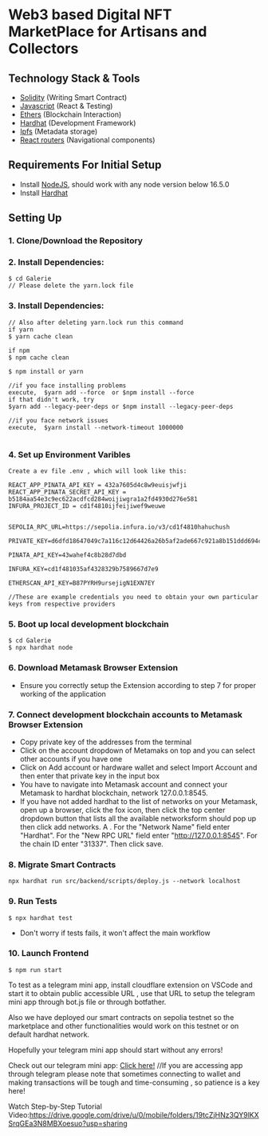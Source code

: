 # Web3 based Digital NFT MarketPlace for Artisans and Collectors

## Technology Stack & Tools
- [Solidity](https://docs.soliditylang.org/en/latest/) (Writing Smart Contract)
- [Javascript](https://developer.mozilla.org/en-US/docs/Web/JavaScript) (React & Testing)
- [Ethers](https://docs.ethers.io/v5/) (Blockchain Interaction)
- [Hardhat](https://hardhat.org/) (Development Framework)
- [Ipfs](https://ipfs.io/) (Metadata storage)
- [React routers](https://v5.reactrouter.com/) (Navigational components)

## Requirements For Initial Setup
- Install [NodeJS](https://nodejs.org/en/), should work with any node version below 16.5.0
- Install [Hardhat](https://hardhat.org/)


## Setting Up
### 1. Clone/Download the Repository

### 2. Install Dependencies:
```
$ cd Galerie
// Please delete the yarn.lock file
```
### 3. Install Dependencies:
```
// Also after deleting yarn.lock run this command 
if yarn 
$ yarn cache clean

if npm 
$ npm cache clean

$ npm install or yarn 

//if you face installing problems 
execute,  $yarn add --force  or $npm install --force
if that didn't work, try
$yarn add --legacy-peer-deps or $npm install --legacy-peer-deps

//if you face network issues
execute,  $yarn install --network-timeout 1000000
          
```
### 4. Set up Environment Varibles 
```
Create a ev file .env , which will look like this:

REACT_APP_PINATA_API_KEY = 432a7605d4c8w9euisjwfji
REACT_APP_PINATA_SECRET_API_KEY = b5184aa54e3c9ec622acdfcd284woijiwgra1a2fd4930d276e581
INFURA_PROJECT_ID = cd1f4810ijfeijiwef9weuwe


SEPOLIA_RPC_URL=https://sepolia.infura.io/v3/cd1f4810hahuchush

PRIVATE_KEY=d6dfd18647049c7a116c12d64426a26b5af2ade667c921a8b151ddd694c6cc6f

PINATA_API_KEY=43wahef4c8b28d7dbd

INFURA_KEY=cd1f481035af4328329b7589667d7e9

ETHERSCAN_API_KEY=B87PYRH9ursejigN1EXN7EY

//These are example credentials you need to obtain your own particular keys from respective providers
```

### 5. Boot up local development blockchain
```
$ cd Galerie
$ npx hardhat node
```
### 6. Download Metamask Browser Extension
- Ensure you correctly setup the Extension according to step 7 for proper working of the application

### 7. Connect development blockchain accounts to Metamask Browser Extension
- Copy private key of the addresses from the terminal
- Click on the account dropdown of Metamaks on top and you can select other accounts if you have one
- Click on Add account or hardware wallet and select Import Account and then enter that private key in the input box
- You have to navigate into Metamask account and connect your Metamask to hardhat blockchain, network 127.0.0.1:8545.
- If you have not added hardhat to the list of networks on your Metamask, open up a browser, click the fox icon, then click the top center dropdown button that lists all the available networksform should pop up then click add networks. A . For the "Network Name" field enter "Hardhat". For the "New RPC URL" field enter "http://127.0.0.1:8545". For the chain ID enter "31337". Then click save.  


### 8. Migrate Smart Contracts
`npx hardhat run src/backend/scripts/deploy.js --network localhost`

### 9. Run Tests
`$ npx hardhat test`
- Don't worry if tests fails, it won't affect the main workflow


### 10. Launch Frontend
`$ npm run start`

To test as a telegram mini app, install cloudflare extension on VSCode and start it to obtain public accessible URL , use that URL to setup the telegram mini app through
bot.js file or through botfather.

Also we have deployed our smart contracts on sepolia testnet so
the marketplace and other functionalities would work on this testnet or on default hardhat network.

Hopefully your telegram mini app should start without any errors! 

Check out our telegram mini app: [Click here!](https://t.me/Galeries_Telegram_Mini_App_Bot) 
//If you are accessing app through telegram please note that sometimes connecting to wallet and making transactions will be
tough and time-consuming , so patience is a key here!

Watch Step-by-Step Tutorial Video:https://drive.google.com/drive/u/0/mobile/folders/19tcZjHNz3QY9lKXSrqGEa3N8MBXoesuo?usp=sharing

